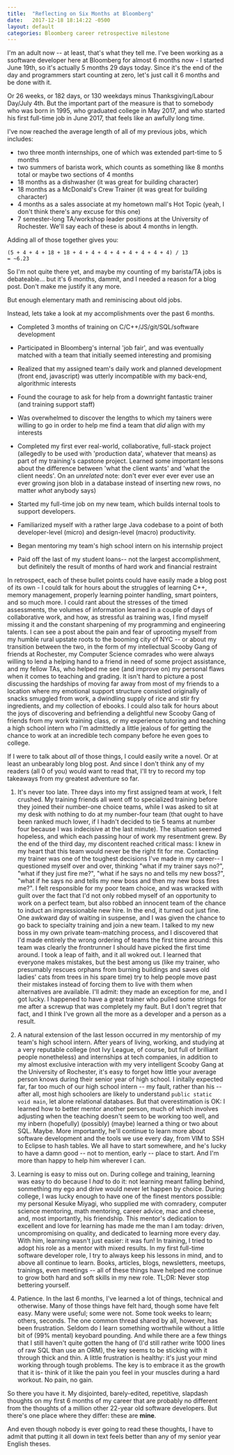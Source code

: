 ```yaml
---
title:  "Reflecting on Six Months at Bloomberg"
date:   2017-12-18 18:14:22 -0500
layout: default
categories: Bloomberg career retrospective milestone
---
```


I'm an adult now -- at least, that's what they tell me. I've been working as a ssoftware developer here at Bloomberg for almost 6 months now - I started June 19th, so it's actually 5 months 29 days today. Since it's the end of the day and programmers start counting at zero, let's just call it 6 months and be done with it.

Or 26 weeks, or 182 days, or 130 weekdays minus Thanksgiving/Labour Day/July 4th. But the important part of the measure is that to somebody who was born in 1995, who graduated college in May 2017, and who started his first full-time job in June 2017, that feels like an awfully long time.

I've now reached the average length of all of my previous jobs, which includes:

- two three month internships, one of which was extended part-time to 5 months
- two summers of barista work, which counts as something like 8 months total or maybe two sections of 4 months
- 18 months as a dishwasher (it was great for building character)
- 18 months as a McDonald's Crew Trainer (it was great for building character)
- 4 months as a sales associate at my hometown mall's Hot Topic (yeah, I don't think there's any excuse for this one)
- 7 semester-long TA/workshop leader positions at the University of Rochester. We'll say each of these is about 4 months in length.

Adding all of those together gives you:


	(5 + 4 + 4 + 18 + 18 + 4 + 4 + 4 + 4 + 4 + 4 + 4 + 4) / 13
	= ~6.23

So I'm not quite there yet, and maybe my counting of my barista/TA jobs is debateable... but it's 6 months, dammit, and I needed a reason for a blog post. Don't make me justify it any more.

But enough elementary math and reminiscing about old jobs. 

Instead, lets take a look at my accomplishments over the past 6 months.

- Completed 3 months of training on C/C++/JS/git/SQL/software development

- Participated in Bloomberg's internal 'job fair', and was eventually matched with a team that initially seemed interesting and promising

- Realized that my assigned team's daily work and planned development (front end, javascript) was utterly incompatible with my back-end, algorithmic interests

- Found the courage to ask for help from a downright fantastic trainer (and training support staff)

- Was overwhelmed to discover the lengths to which my tainers were willing to go in order to help me find a team that *did* align with my interests

- Completed my first ever real-world, collaborative, full-stack project (allegedly to be used with 'production data', whatever that means) as part of my training's capstone project. Learned some important lessons about the difference between 'what the client wants' and 'what the client needs'. On an *unrelated* note: don't ever ever ever ever use an ever growing json blob in a database instead of inserting new rows, no matter *what* anybody says) 

- Started my full-time job on my new team, which builds internal tools to support developers.

- Familiarized myself with a rather large Java codebase to a point of both developer-level (micro) and design-level (macro) productivity. 

- Began mentoring my team's high school intern on his internship project

- Paid off the last of my student loans-- not the largest accomplishment, but definitely the result of months of hard work and financial restraint

In retrospect, each of these bullet points could have easily made a blog post of its own - I could talk for hours about the struggles of learning C++, memory management, properly learning pointer handling, smart pointers, and so much more. I could rant about the stresses of the timed assessments, the volumes of information learned in a couple of days of collaborative work, and how, as stressful as training was, I find myself missing it and the constant sharpening of my programming and engineering talents. I can see a post about the pain and fear of uprooting myself from my humble rural upstate roots to the booming city of NYC -- or about my transition between the two, in the form of my intellectual Scooby Gang of friends at Rochester, my Computer Science comrades who were always willing to lend a helping hand to a friend in need of some project assistance, and my fellow TAs, who helped me see (and improve on) my personal flaws when it comes to teaching and grading. It isn't hard to picture a post discussing the hardships of moving far away from most of my friends to a location where my emotional support structure consisted originally of snacks smuggled from work, a dwindling supply of rice and stir fry ingredients, and my collection of ebooks. I could also talk for hours about the joys of discovering and befriending a delightful new Scooby Gang of friends from my work training class, or my experience tutoring and teaching a high school intern who I'm admittedly a little jealous of for getting the chance to work at an incredible tech company before he even goes to college.

If I were to talk about *all* of those things, I could easily write a novel. Or at least an unbearably long blog post. And since I don't think any of my readers (all 0 of you) would want to read that, I'll try to record my top takeaways from my greatest adventure so far.

1) It's never too late. Three days into my first assigned team at work, I felt crushed. My training friends all went off to specialized training before they joined their number-one choice teams, while I was asked to sit at my desk with nothing to do at my number-four team (that ought to have been ranked much lower, if I hadn't decided to tie 5 teams at number four because I was indecisive at the last minute). The situation seemed hopeless, and which each passing hour of work my resentment grew. By the end of the third day, my discontent reached critical mass: I knew in my heart that this team would never be the right fit for me. Contacting my trainer was one of the toughest decisions I've made in my career-- I questioned myself over and over, thinking "what if my trainer says no?", "what if they just fire me?", "what if he says no and tells my new boss?", "what if he says no and tells my new boss and then my new boss fires me?". I felt responsible for my poor team choice, and was wracked with guilt over the fact that I'd not only robbed myself of an opportunity to work on a perfect team, but also robbed an innocent team of the chance to induct an impressionable new hire.
In the end, it turned out just fine. One awkward day of waiting in suspense, and I was given the chance to go back to specialty training and join a new team. I talked to my new boss in my own private team-matching process, and I discovered that I'd made entirely the wrong ordering of teams the first time around: this team was clearly the frontrunner I should have picked the first time around. I took a leap of faith, and it all wokred out. I learned that everyone makes mistakes, but the best among us (like my trainer, who presumably rescues orphans from burning buildings and saves old ladies' cats from trees in his spare time) try to help people move past their mistakes instead of forcing them to live with them when alternatives are available. I'll admit: they made an exception for me, and I got lucky. I happened to have a great trainer who pulled some strings for me after a screwup that was completely my fault. But I don't regret that fact, and I think I've grown all the more as a developer and a person as a result.

2) A natural extension of the last lesson occurred in my mentorship of my team's high school intern. After years of living, working, and studying at a very reputable college (not Ivy League, of course, but full of brilliant people nonetheless) and internships at tech companies, in addition to my almost exclusive interaction with my very intelligent Scooby Gang at the University of Rochester, it's easy to forget how little your average person knows during their senior year of high school. I initally expected far, far too much of our high school intern -- my fault, rather than his -- after all, most high schoolers are likely to understand `public static void main`, let alone relational databases. But that overestimation is OK: I learned how to better mentor another person, much of which involves adjusting when the teaching doesn't seem to be working too well, and my inbern (hopefully) (possibly) (maybe) learned a thing or two about SQL. Maybe. More importantly, he'll continue to learn more about software development and the tools we use every day, from VIM to SSH to Eclipse to hash tables. We all have to start somewhere, and he's lucky to have a damn good -- not to mention, early -- place to start. And I'm more than happy to help him wherever I can.

3) Learning is easy to miss out on. During college and training, learning was easy to do because I *had* to do it: not learning meant falling behind, sonmething my ego and drive would never let happen by choice. During college, I was lucky enough to have one of the finest mentors possible: my personal Kesuke Miyagi, who supplied me with comradery, computer science mentoring, math mentoring, career advice, mac and cheese, and, most importantly, his friendship. This mentor's dedication to excellent and love for learning has made me the man I am today: driven, uncompromising on quality, and dedicated to learning more every day. With him, learning wasn't just easier: it was fun! In training, I tried to adopt his role as a mentor with mixed results. In my first full-time software developer role, I try to always keep his lessons in mind, and to above all continue to learn. Books, articles, blogs, newsletters, meetups, trainings, even meetings -- all of these things have helped me continue to grow both hard and soft skills in my new role. TL;DR: Never stop bettering yourself.

4) Patience. In the last 6 months, I've learned a lot of things, technical and otherwise. Many of those things have felt hard, though some have felt easy. Many were useful; some were not. Some took weeks to learn; others, seconds. The one common thread shared by all, however, has been frustration. Seldom do I learn something worthwhile without a little bit of (99% mental) keyobard pounding. And while there are a few things that I still haven't quite gotten the hang of (I'd still rather write 1000 lines of raw SQL than use an ORM), the key seems to be sticking with it through thick and thin. A little frustration is healthy: it's just your mind working through tough problems. The key is to embrace it as the growth that it is- think of it like the pain you feel in your muscles during a hard workout. No pain, no gain.

So there you have it. My disjointed, barely-edited, repetitive, slapdash thoughts on my first 6 months of my career that are probably no different from the thoughts of a million other 22-year old software developers. But there's one place where they differ: these are **mine**.

And even though nobody is ever going to read these thoughts, I have to admit that putting it all down in text feels better than any of my senior year English theses. 
